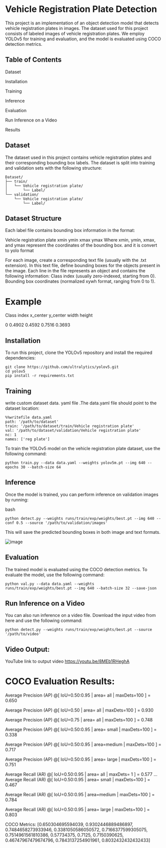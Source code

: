 # Vehicle Registration Plate Detection
This project is an implementation of an object detection model that detects vehicle registration plates in images. The dataset used for this project consists of labeled images of vehicle registration plates. We employ YOLOv5 for training and evaluation, and the model is evaluated using COCO detection metrics.

## Table of Contents
Dataset

Installation

Training

Inference

Evaluation

Run Inference on a Video

Results

## Dataset
The dataset used in this project contains vehicle registration plates and their corresponding bounding box labels. The dataset is split into training and validation sets with the following structure:
```
Dataset/
├── train/
│   └── Vehicle registration plate/
│       └── Label/
└── validation/
    └── Vehicle registration plate/
        └── Label/
```
## Dataset Structure
Each label file contains bounding box information in the format:

Vehicle registration plate xmin ymin xmax ymax
Where xmin, ymin, xmax, and ymax represent the coordinates of the bounding box.  and it is convert to yolo format

For each image, create a corresponding text file (usually with the .txt extension).
In this text file, define bounding boxes for the objects present in the image.
Each line in the file represents an object and contains the following information:
Class index (usually zero-indexed, starting from 0).
Bounding box coordinates (normalized xywh format, ranging from 0 to 1).


# Example
Class index x_center y_center width height  

0 0.4902 0.4592 0.7516 0.3693  



## Installation
To run this project, clone the YOLOv5 repository and install the required dependencies:

```
git clone https://github.com/ultralytics/yolov5.git
cd yolov5
pip install -r requirements.txt
```
## Training


write custom dataset  data. yaml file .The data.yaml file should point to the dataset location:
```
%%writefile data.yaml
path: '/path/to/dataset'
train: '/path/to/dataset/train/Vehicle registration plate'
val: '/path/to/dataset/validation/Vehicle registration plate'
nc: 1
names: ['reg plate']
```
To train the YOLOv5 model on the vehicle registration plate dataset, use the following command:
```
python train.py --data data.yaml --weights yolov5m.pt --img 640 --epochs 30 --batch-size 64
``` 



## Inference
Once the model is trained, you can perform inference on validation images by running:



bash
```
python detect.py --weights runs/train/exp/weights/best.pt --img 640 --conf 0.5 --source '/path/to/validation/images'
```
This will save the predicted bounding boxes in both image and text formats.

![image](https://github.com/user-attachments/assets/15ebcc6d-256d-49f4-8e78-07815d2b5b63)

## Evaluation
The trained model is evaluated using the COCO detection metrics. To evaluate the model, use the following command:

```
python val.py --data data.yaml --weights runs/train/exp/weights/best.pt --img 640 --batch-size 32 --save-json
```
## Run Inference on a Video
You can also run inference on a video file. Download the input video from here and use the following command:

```
python detect.py --weights runs/train/exp/weights/best.pt --source '/path/to/video'
```
## Video Output:
YouTube link to output video
https://youtu.be/8MEb1RHeghA


# COCO Evaluation Results:

 Average Precision  (AP) @[ IoU=0.50:0.95 | area=   all | maxDets=100 ] = 0.650
 
 Average Precision  (AP) @[ IoU=0.50      | area=   all | maxDets=100 ] = 0.930
 
 Average Precision  (AP) @[ IoU=0.75      | area=   all | maxDets=100 ] = 0.748
 
 Average Precision  (AP) @[ IoU=0.50:0.95 | area= small | maxDets=100 ] = 0.338
 
 Average Precision  (AP) @[ IoU=0.50:0.95 | area=medium | maxDets=100 ] = 0.717
 
 Average Precision  (AP) @[ IoU=0.50:0.95 | area= large | maxDets=100 ] = 0.751
 
 Average Recall     (AR) @[ IoU=0.50:0.95 | area=   all | maxDets=  1 ] = 0.577
...
 Average Recall     (AR) @[ IoU=0.50:0.95 | area= small | maxDets=100 ] = 0.467
 
 Average Recall     (AR) @[ IoU=0.50:0.95 | area=medium | maxDets=100 ] = 0.784
 
 Average Recall     (AR) @[ IoU=0.50:0.95 | area= large | maxDets=100 ] = 0.803
 
COCO Metrics: [0.650304695594039, 0.9302446889486897, 0.7484658273933946, 0.3381050586050572, 0.7166377599305075, 0.7514961561810386, 0.57734375, 0.7125, 0.7150390625, 0.46747967479674796, 0.7843137254901961, 0.8032432432432433]
